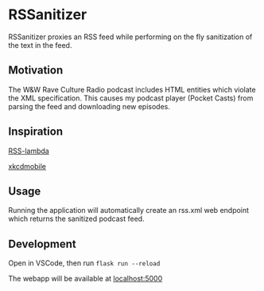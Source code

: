 # RSSanitizer

RSSanitizer proxies an RSS feed while performing on the fly sanitization of the text in the feed.

## Motivation

The W&W Rave Culture Radio podcast includes HTML entities which violate the XML specification.  This causes my podcast player (Pocket Casts) from parsing the feed and downloading new episodes.

## Inspiration

[RSS-lambda](https://rss-lambda.xyz/)

[xkcdmobile](https://www.miserez.org/ws/xkcdmobile/)

## Usage

Running the application will automatically create an rss.xml web endpoint which returns the sanitized podcast feed.

## Development

Open in VSCode, then run `flask run --reload`

The webapp will be available at [localhost:5000](http://localhost:5000)